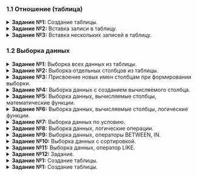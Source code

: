 ### 1.1 Отношение (таблица)

<details>
<summary><b>Задание №1:</b> Создание таблицы.</summary>
  
  ```mysql
CREATE TABLE book (
    book_id INT PRIMARY KEY AUTO_INCREMENT,
    title VARCHAR(50),
    author VARCHAR(30),
    price DECIMAL(8, 2),
    amount INT
    )
```
</details>

<details>
<summary><b>Задание №2:</b> Вставка записи в таблицу.</summary>
  
  ```mysql
INSERT INTO book (title, author, price, amount)
VALUES ("Мастер и Маргарита", "Булгаков М.А.", 670.99, 3)
```
</details>

<details>
<summary><b>Задание №3:</b> Вставка нескольких записей в таблицу.</summary>
  
  ```mysql
INSERT INTO book (title, author, price, amount)
VALUES ("Белая гвардия", "Булгаков М.А.", 540.50, 5),
       ("Идиот", "Достоевский Ф.М.", 460.00, 10),
       ("Братья Карамазовы", "Достоевский Ф.М.", 799.01, 2);
```
</details>

### 1.2 Выборка данных

<details>
<summary><b>Задание №1:</b> Выборка всех данных из таблицы.</summary>
  
  ```mysql
SELECT *
FROM book
```
</details>

<details>
<summary><b>Задание №2:</b> Выборка отдельных столбцов из таблицы.</summary>
  
  ```mysql
SELECT author, title, price
FROM book
```
</details>

<details>
<summary><b>Задание №3:</b> Присвоение новых имен столбцам при формировании выборки.</summary>
  
  ```mysql
SELECT title AS Название, author AS Автор
FROM book
```
</details>

<details>
<summary><b>Задание №4:</b> Выборка данных с созданием вычисляемого столбца.</summary>
  
  ```mysql
SELECT title, amount, amount * 1.65 AS pack
FROM book
```
</details>

<details>
<summary><b>Задание №5:</b> Выборка данных, вычисляемые столбцы, математические функции.</summary>
  
  ```mysql
SELECT title, author, amount, ROUND((price*0.7), 2) as new_price
FROM book
```
</details>

<details>
<summary><b>Задание №6:</b> Выборка данных, вычисляемые столбцы, логические функции.</summary>
  
  ```mysql
SELECT author, title, ROUND(price * IF(author = "Булгаков М.А.", 1.1, IF(author = "Есенин С.А.", 1.05, 1)), 2) AS new_price
FROM book
```
</details>

<details>
<summary><b>Задание №7:</b> Выборка данных по условию.</summary>
  
  ```mysql

```
</details>

<details>
<summary><b>Задание №8:</b> Выборка данных, логические операции.</summary>
  
  ```mysql

```
</details>

<details>
<summary><b>Задание №9:</b> Выборка данных, операторы BETWEEN, IN.</summary>
  
  ```mysql

```
</details>

<details>
<summary><b>Задание №10:</b> Выборка данных с сортировкой.</summary>
  
  ```mysql

```
</details>

<details>
<summary><b>Задание №11:</b> Выборка данных, оператор LIKE.</summary>
  
  ```mysql

```
</details>

<details>
<summary><b>Задание №12:</b> Задание.</summary>
  
  ```mysql

```
</details>

<details>
<summary><b>Задание №1:</b> Создание таблицы.</summary>
  
  ```mysql

```
</details>

<details>
<summary><b>Задание №1:</b> Создание таблицы.</summary>
  
  ```mysql

```
</details>
